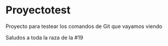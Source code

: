 # Proyectotest
Proyecto para testear los comandos de Git que vayamos viendo

Saludos a toda la raza de la #19 
